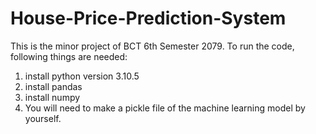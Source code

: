 # House-Price-Prediction-System
This is the minor project of BCT 6th Semester 2079.
To run the code, following things are needed:
1. install python version 3.10.5
2. install pandas
3. install numpy
4. You will need to make a pickle file of the machine learning model by yourself.

